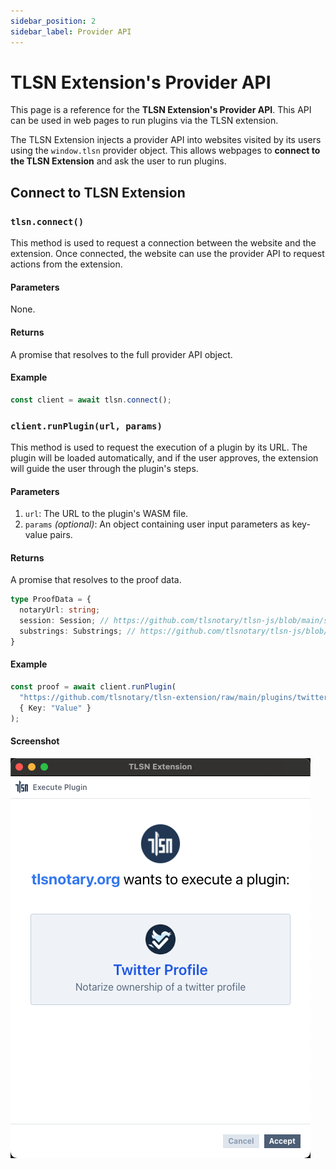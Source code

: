 ```yaml
---
sidebar_position: 2
sidebar_label: Provider API
---
```

# TLSN Extension's Provider API

This page is a reference for the **TLSN Extension's Provider API**. This API can be used in web pages to run plugins via the TLSN extension.

The TLSN Extension injects a provider API into websites visited by its users using the `window.tlsn` provider object. This allows webpages to **connect to the TLSN Extension** and ask the user to run plugins.

## Connect to TLSN Extension

### `tlsn.connect()`

This method is used to request a connection between the website and the extension. Once connected, the website can use the provider API to request actions from the extension.

#### Parameters
None.

#### Returns
A promise that resolves to the full provider API object.

#### Example
```ts
const client = await tlsn.connect();
```


### `client.runPlugin(url, params)`

This method is used to request the execution of a plugin by its URL. The plugin will be loaded automatically, and if the user approves, the extension will guide the user through the plugin's steps.


#### Parameters
1. `url`: The URL to the plugin's WASM file.
2. `params` *(optional)*: An object containing user input parameters as key-value pairs.

#### Returns
A promise that resolves to the proof data.
```ts
type ProofData = {
  notaryUrl: string;
  session: Session; // https://github.com/tlsnotary/tlsn-js/blob/main/src/types.ts#L7-L11;
  substrings: Substrings; // https://github.com/tlsnotary/tlsn-js/blob/main/src/types.ts#L73-L76
}
```

#### Example
```ts
const proof = await client.runPlugin(
  "https://github.com/tlsnotary/tlsn-extension/raw/main/plugins/twitter_profile/index.wasm",
  { Key: "Value" }
);
```

#### Screenshot
![Screenshot 2024-07-04 at 3 24 09 PM](./images/execute_plugin.png)
